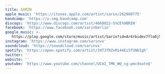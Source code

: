 ```yaml
---
title: SΛRIN
apple_music: 'https://itunes.apple.com/artist/sarin/262869775'
bandcamp: 'https://x-img.bandcamp.com'
discogs: 'https://www.discogs.com/artist/4668022-S%CE%9BRIN'
facebook: 'https://www.facebook.com/sarinberlin'
google_music: >-
   https://play.google.com/store/music/artist/Sarin?id=Ar4rbidev7flo6j5fypasq7gl2q
instagram: 'https://www.instagram.com/sarinvx'
soundcloud: 'https://soundcloud.com/sarinvx'
spotify: 'https://open.spotify.com/artist/34TJfRZxMi44Ei5fSN6Igh'
twitter: ''
website: ''
youtube: 'https://www.youtube.com/channel/UCmI_7M6_WQ_cg-pmcdeatnQ'
---
```

